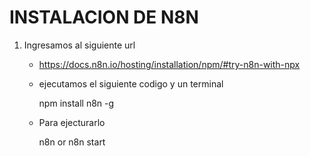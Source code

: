 # INSTALACION DE N8N
1. Ingresamos al siguiente url
   - https://docs.n8n.io/hosting/installation/npm/#try-n8n-with-npx
   - ejecutamos el siguiente codigo y un terminal
     
        npm install n8n -g
     
   - Para ejecturarlo
     
        n8n
         or
        n8n start
